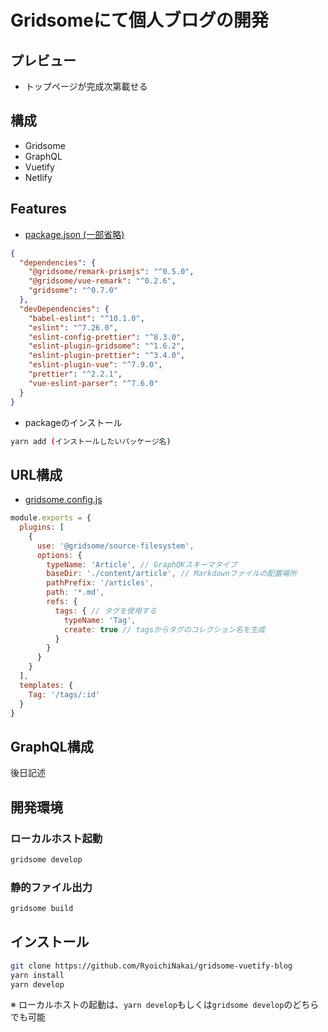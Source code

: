 # Gridsomeにて個人ブログの開発

## プレビュー

- トップページが完成次第載せる

## 構成

- Gridsome
- GraphQL
- Vuetify
- Netlify

## Features

- [package.json (一部省略)](https://github.com/RyoichiNakai/gridsome-vuetify-blog/blob/main/package.json)

```json:package.json
{
  "dependencies": {
    "@gridsome/remark-prismjs": "^0.5.0",
    "@gridsome/vue-remark": "^0.2.6",
    "gridsome": "^0.7.0"
  },
  "devDependencies": {
    "babel-eslint": "^10.1.0",
    "eslint": "^7.26.0",
    "eslint-config-prettier": "^8.3.0",
    "eslint-plugin-gridsome": "^1.6.2",
    "eslint-plugin-prettier": "^3.4.0",
    "eslint-plugin-vue": "^7.9.0",
    "prettier": "^2.2.1",
    "vue-eslint-parser": "^7.6.0"
  }
}
```

- packageのインストール

```bash
yarn add (インストールしたいパッケージ名)
```

## URL構成

- [gridsome.config.js](https://github.com/RyoichiNakai/gridsome-vuetify-blog/blob/main/gridsome.config.js)

```javascript:gridsome.config.js
module.exports = {
  plugins: [
    {
      use: '@gridsome/source-filesystem',
      options: {
        typeName: 'Article', // GraphQKスキーマタイプ
        baseDir: './content/article', // Markdownファイルの配置場所
        pathPrefix: '/articles',
        path: '*.md',
        refs: {
          tags: { // タグを使用する
            typeName: 'Tag',
            create: true // tagsからタグのコレクション名を生成
          }
        }
      }
    }
  ],
  templates: {
    Tag: '/tags/:id'
  }
}
```

## GraphQL構成

後日記述

## 開発環境

### ローカルホスト起動

```bash
gridsome develop
```

### 静的ファイル出力

```bash
gridsome build
```

## インストール

```bash
git clone https://github.com/RyoichiNakai/gridsome-vuetify-blog
yarn install
yarn develop
```

※ ローカルホストの起動は、`yarn develop`もしくは`gridsome develop`のどちらでも可能
